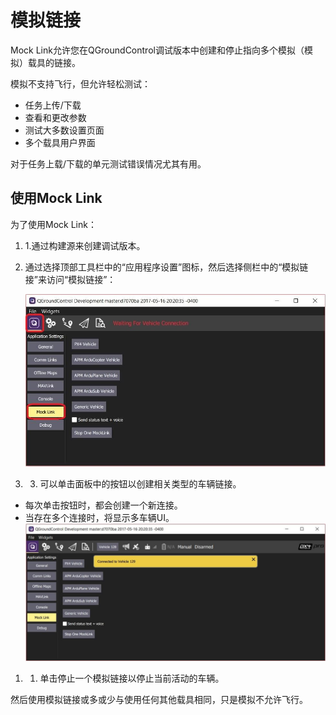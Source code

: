 # 模拟链接

Mock Link允许您在QGroundControl调试版本中创建和停止指向多个模拟（模拟）载具的链接。

模拟不支持飞行，但允许轻松测试：

- 任务上传/下载
- 查看和更改参数
- 测试大多数设置页面
- 多个载具用户界面

对于任务上载/下载的单元测试错误情况尤其有用。

## 使用Mock Link

为了使用Mock Link：

1. 1.通过构建源来创建调试版本。
2. 通过选择顶部工具栏中的“应用程序设置”图标，然后选择侧栏中的“模拟链接”来访问“模拟链接”：

   ![](../../../assets/dev_tools/mocklink_waiting_for_connection.jpg)

3. 3. 可以单击面板中的按钮以创建相关类型的车辆链接。

- 每次单击按钮时，都会创建一个新连接。
- 当存在多个连接时，将显示多车辆UI。
  ![](../../../assets/dev_tools/mocklink_connected.jpg)

1. 1. 单击停止一个模拟链接以停止当前活动的车辆。

然后使用模拟链接或多或少与使用任何其他载具相同，只是模拟不允许飞行。

